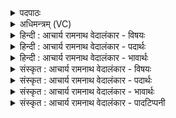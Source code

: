 <details><summary>पदपाठः</summary>

क्व꣢꣯। स्यः। वृ꣣षभः꣢। यु꣡वा꣢꣯। तु꣣विग्री꣡वः꣢। तु꣣वि। ग्री꣡वः꣢꣯। अ꣡ना꣢꣯नतः। अन्। आ꣣नतः। ब्रह्मा꣢। कः। तम्। स꣣पर्यति। १४२।
</details>

<details><summary>अधिमन्त्रम् (VC)</summary>

- इन्द्रः
- प्रगाथः काण्वः
- गायत्री
- षड्जः
- ऐन्द्रं काण्डम्
</details>

<details><summary>हिन्दी : आचार्य रामनाथ वेदालंकार - विषयः</summary>

अगले मन्त्र में परमात्मा के विषय में प्रश्न उठाया गया है।
</details>

<details><summary>हिन्दी : आचार्य रामनाथ वेदालंकार - पदार्थः</summary>

पदार्थान्वयभाषाः -  (क्व) कहाँ है (स्यः) वह (वृषभः) आनन्द की वर्षा करनेवाला, (युवा) नित्य युवा, अर्थात् युवक के समान सदा शक्तिशाली, (तुविग्रीवः) अतिशय रूप से प्रलयकाल में जगत् को निगलनेवाला अर्थात् प्रकृति में लय करनेवाला और बहुत उपदेश देनेवाला, (अनानतः) शत्रु के संमुख कभी न झुकनेवाला, इन्द्र परमेश्वर? (कः) कौन सा (ब्रह्मा) विद्या-वृद्ध जन (तम्) पूर्वोक्त विशेषताओं से युक्त उस इन्द्र परमेश्वर को (सपर्यति) पूजता है? ॥८॥
</details>

<details><summary>हिन्दी : आचार्य रामनाथ वेदालंकार - भावार्थः</summary>

भावार्थभाषाः -  तुम कहते हो कि ब्रह्माण्ड का कोई शासक है, जो बादल के समान सबके ऊपर सुख बरसाता है जो न कभी बालक होता है, न कभी बूढ़ा, किन्तु सदा युवा ही रहता है, जो मानो हजार ग्रीवाओंवाला होकर प्रलयकाल में सब पदार्थों को निगलता है और सृष्टिकाल में सहस्रों जनों को ज्ञान का उपदेश करता है, जो कभी शत्रुओं के सम्मुख झुकता नहीं, अपितु उन्हें ही झुका लेता है। हम पूछते हैं कि वह कहाँ है? यदि है, तो दिखाओ। तुम कहते हो कि वह पूजनीय है। हम पूछते हैं कि भला कौन विद्वान् है जो उस निराकार, अशरीरी, अदृश्य, अश्रव्य की पूजा कर सके? इसलिए वह है ही नहीं, न ही कोई उसकी पूजा कर सकता है, यह प्रश्नकर्ता का अभिप्राय है ॥८॥
</details>

<details><summary>संस्कृत : आचार्य रामनाथ वेदालंकार - विषयः</summary>

अथ परमात्मविषये प्रश्नः क्रियते।
</details>

<details><summary>संस्कृत : आचार्य रामनाथ वेदालंकार - पदार्थः</summary>

पदार्थान्वयभाषाः -  (क्व) कुत्र वर्तते (स्यः) स (वृषभः) आनन्दवर्षकः (युवा) नित्यतरुणः, तरुणवत् सदाशक्तिसम्पन्नः, (तुविग्रीवः) बहुग्रीवः, अत्यर्थं प्रलयकाले जगन्निगरणशीलः बहूपदेष्टा च। तुवि बहुनाम। निघं० ३।१। ग्रीवा गिरतेर्वा गृणातेर्वा गृह्णातेर्वा। निरु० २।२८। गॄ निगरणे तुदादिः, गॄ शब्दे क्र्यादिः। (अनानतः) शत्रोः पुरतः कदापि अनवनतः इन्द्राख्यः परमेश्वरः ? (कः) कतमः (ब्रह्मा) विद्यावृद्धः। ब्रह्मा परिवृढः श्रुततः। निरु० १।७। बृहि वृद्धौ, मनिन्। (तम्) पूर्वोक्तविशेषणविशिष्टम् इन्द्रं परमेश्वरं (सपर्यति) पूजयति ? ॥८॥
</details>

<details><summary>संस्कृत : आचार्य रामनाथ वेदालंकार - भावार्थः</summary>

भावार्थभाषाः -  युष्माभिरुच्यते यदस्ति कश्चिद् ब्रह्माण्डशासको यः पर्जन्यवत् सर्वेषामुपरि सुखं वर्षति, यो न कदाचिद् बालो न चापि वृद्धः, किन्तु सदा तरुण एव, यः सहस्रग्रीवो भूत्वा प्रलयकाले सर्वान् पदार्थान् निगिरति, सृष्टिकाले च सहस्रशो जनान् ज्ञानमुपदिशति, यः शत्रूणां पुरतो न कदाचिन्नमति, प्रत्युत तानेव नमयति। वयं पृच्छामः क्वास्ति सः ? अस्ति चेद् दर्शयत। युष्माभिरुच्यते स पूजनीय इति। वयं पृच्छामः कोऽस्ति विद्वान् यो निराकारं निःशरीरं अदृश्यम् अश्रव्यं तं पूजयितुं शक्नुयादिति ? अतो नास्त्यसौ न च तत्पूजकः कश्चिदिति प्रश्नकर्तुरभिप्रायः ॥८॥
</details>

<details><summary>संस्कृत : आचार्य रामनाथ वेदालंकार - पादटिप्पनी</summary>

टिप्पणी:   १. ऋ० ८।६४।७।
</details>